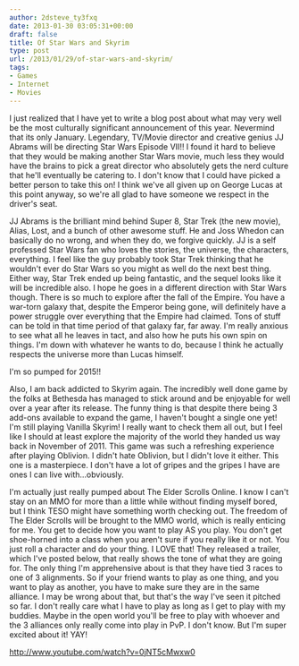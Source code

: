 ```yaml
---
author: 2dsteve_ty3fxq
date: 2013-01-30 03:05:31+00:00
draft: false
title: Of Star Wars and Skyrim
type: post
url: /2013/01/29/of-star-wars-and-skyrim/
tags:
- Games
- Internet
- Movies
---
```


I just realized that I have yet to write a blog post about what may very well be the most culturally significant announcement of this year. Nevermind that its only January. Legendary, TV/Movie director and creative genius JJ Abrams will be directing Star Wars Episode VII!! I found it hard to believe that they would be making another Star Wars movie, much less they would have the brains to pick a great director who absolutely gets the nerd culture that he'll eventually be catering to. I don't know that I could have picked a better person to take this on! I think we've all given up on George Lucas at this point anyway, so we're all glad to have someone we respect in the driver's seat. <!-- more -->

JJ Abrams is the brilliant mind behind Super 8, Star Trek (the new movie), Alias, Lost, and a bunch of other awesome stuff. He and Joss Whedon can basically do no wrong, and when they do, we forgive quickly. JJ is a self professed Star Wars fan who loves the stories, the universe, the characters, everything. I feel like the guy probably took Star Trek thinking that he wouldn't ever do Star Wars so you might as well do the next best thing. Either way, Star Trek ended up being fantastic, and the sequel looks like it will be incredible also. I hope he goes in a different direction with Star Wars though. There is so much to explore after the fall of the Empire. You have a war-torn galaxy that, despite the Emperor being gone, will definitely have a power struggle over everything that the Empire had claimed. Tons of stuff can be told in that time period of that galaxy far, far away. I'm really anxious to see what all he leaves in tact, and also how he puts his own spin on things. I'm down with whatever he wants to do, because I think he actually respects the universe more than Lucas himself.

I'm so pumped for 2015!!

Also, I am back addicted to Skyrim again. The incredibly well done game by the folks at Bethesda has managed to stick around and be enjoyable for well over a year after its release. The funny thing is that despite there being 3 add-ons available to expand the game, I haven't bought a single one yet! I'm still playing Vanilla Skyrim! I really want to check them all out, but I feel like I should at least explore the majority of the world they handed us way back in November of 2011. This game was such a refreshing experience after playing Oblivion. I didn't hate Oblivion, but I didn't love it either. This one is a masterpiece. I don't have a lot of gripes and the gripes I have are ones I can live with...obviously.

I'm actually just really pumped about The Elder Scrolls Online. I know I can't stay on an MMO for more than a little while without finding myself bored, but I think TESO might have something worth checking out. The freedom of The Elder Scrolls will be brought to the MMO world, which is really enticing for me. You get to decide how you want to play AS you play. You don't get shoe-horned into a class when you aren't sure if you really like it or not. You just roll a character and do your thing. I LOVE that! They released a trailer, which I've posted below, that really shows the tone of what they are going for. The only thing I'm apprehensive about is that they have tied 3 races to one of 3 alignments. So if your friend wants to play as one thing, and you want to play as another, you have to make sure they are in the same alliance. I may be wrong about that, but that's the way I've seen it pitched so far. I don't really care what I have to play as long as I get to play with my buddies. Maybe in the open world you'll be free to play with whoever and the 3 alliances only really come into play in PvP. I don't know. But I'm super excited about it! YAY!

http://www.youtube.com/watch?v=0jNT5cMwxw0
